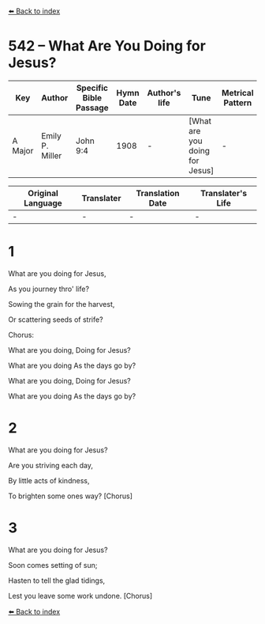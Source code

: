 [⬅️ Back to index](../README.md)

# 542 – What Are You Doing for Jesus?

Key | Author   | Specific Bible Passage     |Hymn Date |Author's life |Tune |Metrical Pattern   |Composer/Source
-- | --------- | ---------------------------|----------|--------------|-----|-------------------|-------------  
A Major |Emily P. Miller |John 9:4 |1908 |- |[What are you doing for Jesus] |- |J. Lincoln Hall

Original Language | Translater | Translation Date   | Translater's Life  
----------------- | --------- | --------------------|-------------     
\- |- |- |-




# 1

What are you doing for Jesus,

As you journey thro' life?

Sowing the grain for the harvest,

Or scattering seeds of strife?



Chorus:

What are you doing, Doing for Jesus?

What are you doing  As the days go by?

What are you doing, Doing for Jesus?

What are you doing  As the days go by?



# 2

What are you doing for Jesus?

Are you striving each day,

By little acts of kindness,

To brighten some ones way?  [Chorus]



# 3

What are you doing for Jesus?

Soon comes setting of sun;

Hasten to tell the glad tidings,

Lest you leave some work undone.  [Chorus]

[⬅️ Back to index](../README.md)
